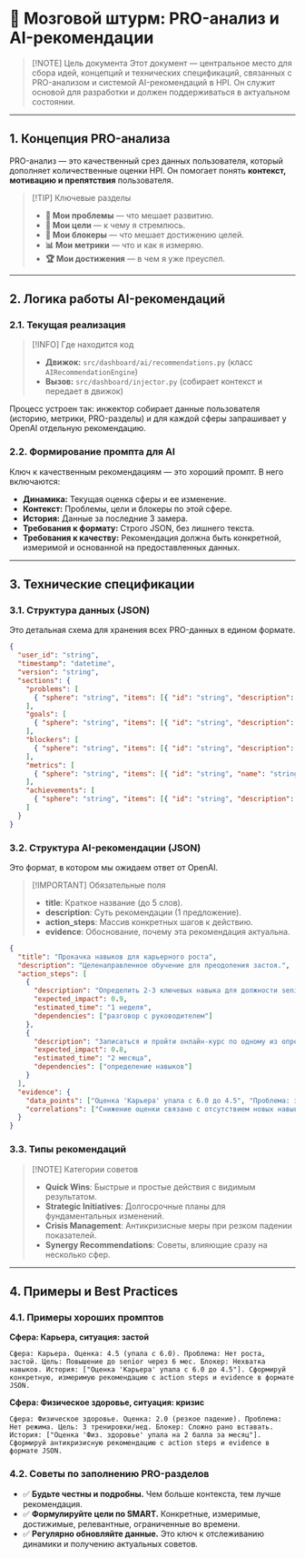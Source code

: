 # 🧠 Мозговой штурм: PRO-анализ и AI-рекомендации

> [!NOTE] Цель документа
> Этот документ — центральное место для сбора идей, концепций и технических спецификаций, связанных с PRO-анализом и системой AI-рекомендаций в HPI. Он служит основой для разработки и должен поддерживаться в актуальном состоянии.

---

## 1. Концепция PRO-анализа

PRO-анализ — это качественный срез данных пользователя, который дополняет количественные оценки HPI. Он помогает понять **контекст, мотивацию и препятствия** пользователя.

> [!TIP] Ключевые разделы
> - **🛑 Мои проблемы** — что мешает развитию.
> - **🎯 Мои цели** — к чему я стремлюсь.
> - **🚧 Мои блокеры** — что мешает достижению целей.
> - **📊 Мои метрики** — что и как я измеряю.
> - **🏆 Мои достижения** — в чем я уже преуспел.

---

## 2. Логика работы AI-рекомендаций

### 2.1. Текущая реализация

> [!INFO] Где находится код
> - **Движок:** `src/dashboard/ai/recommendations.py` (класс `AIRecommendationEngine`)
> - **Вызов:** `src/dashboard/injector.py` (собирает контекст и передает в движок)

Процесс устроен так: инжектор собирает данные пользователя (историю, метрики, PRO-разделы) и для каждой сферы запрашивает у OpenAI отдельную рекомендацию.

### 2.2. Формирование промпта для AI

Ключ к качественным рекомендациям — это хороший промпт. В него включаются:
- **Динамика:** Текущая оценка сферы и ее изменение.
- **Контекст:** Проблемы, цели и блокеры по этой сфере.
- **История:** Данные за последние 3 замера.
- **Требования к формату:** Строго JSON, без лишнего текста.
- **Требования к качеству:** Рекомендация должна быть конкретной, измеримой и основанной на предоставленных данных.

---

## 3. Технические спецификации

### 3.1. Структура данных (JSON)

Это детальная схема для хранения всех PRO-данных в едином формате.

```json
{
  "user_id": "string",
  "timestamp": "datetime",
  "version": "string",
  "sections": {
    "problems": [
      { "sphere": "string", "items": [{ "id": "string", "description": "string", "severity": "number", "created_at": "datetime" }] }
    ],
    "goals": [
      { "sphere": "string", "items": [{ "id": "string", "description": "string", "deadline": "date", "priority": "number", "status": "planned|in_progress|achieved" }] }
    ],
    "blockers": [
      { "sphere": "string", "items": [{ "id": "string", "description": "string", "impact_level": "number", "related_goals": ["goal_ids"] }] }
    ],
    "metrics": [
      { "sphere": "string", "items": [{ "id": "string", "name": "string", "current_value": "number/string", "target_value": "number/string", "unit": "string", "type": "number|scale|boolean" }] }
    ],
    "achievements": [
      { "sphere": "string", "items": [{ "id": "string", "description": "string", "date_achieved": "datetime", "impact_areas": ["sphere_ids"] }] }
    ]
  }
}
```

### 3.2. Структура AI-рекомендации (JSON)

Это формат, в котором мы ожидаем ответ от OpenAI.

> [!IMPORTANT] Обязательные поля
> - **title**: Краткое название (до 5 слов).
> - **description**: Суть рекомендации (1 предложение).
> - **action_steps**: Массив конкретных шагов к действию.
> - **evidence**: Обоснование, почему эта рекомендация актуальна.

```json
{
  "title": "Прокачка навыков для карьерного роста",
  "description": "Целенаправленное обучение для преодоления застоя.",
  "action_steps": [
    {
      "description": "Определить 2-3 ключевых навыка для должности senior-специалиста.",
      "expected_impact": 0.9,
      "estimated_time": "1 неделя",
      "dependencies": ["разговор с руководителем"]
    },
    {
      "description": "Записаться и пройти онлайн-курс по одному из определенных навыков.",
      "expected_impact": 0.8,
      "estimated_time": "2 месяца",
      "dependencies": ["определение навыков"]
    }
  ],
  "evidence": {
    "data_points": ["Оценка 'Карьера' упала с 6.0 до 4.5", "Проблема: застой в развитии", "Блокер: нехватка навыков"],
    "correlations": ["Снижение оценки связано с отсутствием новых навыков"]
  }
}
```

### 3.3. Типы рекомендаций

> [!NOTE] Категории советов
> - **Quick Wins**: Быстрые и простые действия с видимым результатом.
> - **Strategic Initiatives**: Долгосрочные планы для фундаментальных изменений.
> - **Crisis Management**: Антикризисные меры при резком падении показателей.
> - **Synergy Recommendations**: Советы, влияющие сразу на несколько сфер.

---

## 4. Примеры и Best Practices

### 4.1. Примеры хороших промптов

**Сфера: Карьера, ситуация: застой**
```
Сфера: Карьера. Оценка: 4.5 (упала с 6.0). Проблема: Нет роста, застой. Цель: Повышение до senior через 6 мес. Блокер: Нехватка навыков. История: ["Оценка 'Карьера' упала с 6.0 до 4.5"]. Сформируй конкретную, измеримую рекомендацию с action steps и evidence в формате JSON.
```

**Сфера: Физическое здоровье, ситуация: кризис**
```
Сфера: Физическое здоровье. Оценка: 2.0 (резкое падение). Проблема: Нет режима. Цель: 3 тренировки/нед. Блокер: Сложно рано вставать. История: ["Оценка 'Физ. здоровье' упала на 2 балла за месяц"]. Сформируй антикризисную рекомендацию с action steps и evidence в формате JSON.
```

### 4.2. Советы по заполнению PRO-разделов
- ✅ **Будьте честны и подробны.** Чем больше контекста, тем лучше рекомендация.
- ✅ **Формулируйте цели по SMART.** Конкретные, измеримые, достижимые, релевантные, ограниченные во времени.
- ✅ **Регулярно обновляйте данные.** Это ключ к отслеживанию динамики и получению актуальных советов.
